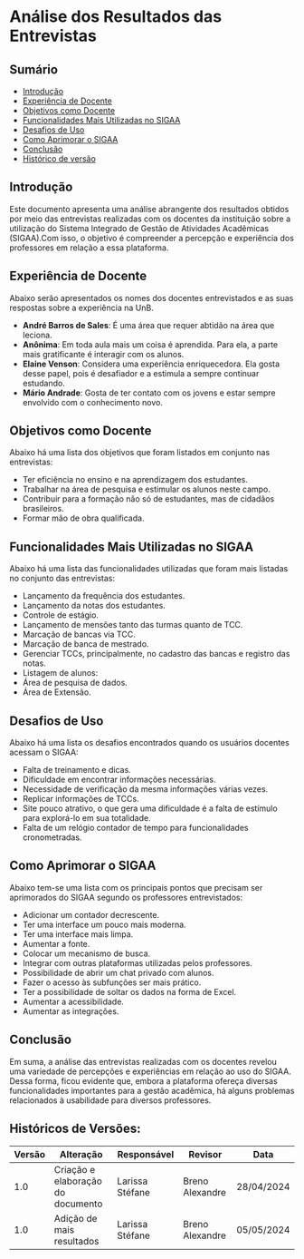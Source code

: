 # Análise dos Resultados das Entrevistas

## Sumário
* [Introdução](#Introdução)
* [Experiência de Docente](#Experiência-de-Docente)
* [Objetivos como Docente](#Objetivos-como-Docente)
* [Funcionalidades Mais Utilizadas no SIGAA](#Funcionalidades-Mais-Utilizadas-no-SIGAA)
* [Desafios de Uso](#Desafios-de-Uso)
* [Como Aprimorar o SIGAA](#Como-Aprimorar-o-SIGAA)
* [Conclusão](#Conclusão)
* [Histórico de versão](#Histórico-de-versão)

## Introdução


Este documento apresenta uma análise abrangente dos resultados obtidos por meio das entrevistas realizadas com os docentes da instituição sobre a utilização do Sistema Integrado de Gestão de Atividades Acadêmicas (SIGAA).Com isso, o objetivo é compreender a percepção e experiência dos professores em relação a essa plataforma.

## Experiência de Docente

Abaixo serão apresentados os nomes dos docentes entrevistados e as suas respostas sobre a experiência na UnB.

- **André Barros de Sales**: É uma área que requer abtidão na área que leciona.
- **Anônima**: Em toda aula mais um coisa é aprendida. Para ela, a parte mais gratificante é interagir com os alunos.
- **Elaine Venson**: Considera uma experiência enriquecedora. Ela gosta desse papel, pois é desafiador e a estimula a sempre continuar estudando.
- **Mário Andrade**: Gosta de ter contato com os jovens e estar sempre envolvido com o conhecimento novo.

## Objetivos como Docente

Abaixo há uma lista dos objetivos que foram listados em conjunto nas entrevistas:

- Ter eficiência no ensino e na aprendizagem dos estudantes.
- Trabalhar na área de pesquisa e estimular os alunos neste campo.
- Contribuir para a formação não só de estudantes, mas de cidadãos brasileiros.
- Formar mão de obra qualificada.

## Funcionalidades Mais Utilizadas no SIGAA

Abaixo há uma lista das funcionalidades utilizadas que foram mais listadas no conjunto das entrevistas:

- Lançamento da frequência dos estudantes.
- Lançamento da notas dos estudantes.
- Controle de estágio.
- Lançamento de mensões tanto das turmas quanto de TCC.
- Marcação de bancas via TCC.
- Marcação de banca de mestrado.
- Gerenciar TCCs, principalmente, no cadastro das bancas e registro das notas.
- Listagem de alunos:
- Área de pesquisa de dados.
- Área de Extensão.

## Desafios de Uso

Abaixo há uma lista os desafios encontrados quando os usuários docentes acessam o SIGAA:

- Falta de treinamento e dicas.
- Dificuldade em encontrar informações necessárias.
- Necessidade de verificação da mesma informações várias vezes.
- Replicar informações de TCCs.
- Site pouco atrativo, o que gera uma dificuldade é a falta de estímulo para explorá-lo em sua totalidade.
- Falta de um relógio contador de tempo para funcionalidades cronometradas.

## Como Aprimorar o SIGAA

Abaixo tem-se uma lista com os principais pontos que precisam ser aprimorados do SIGAA segundo os professores entrevistados:

- Adicionar um contador decrescente.
- Ter uma interface um pouco mais moderna.
- Ter uma interface mais limpa.
- Aumentar a fonte.
- Colocar um mecanismo de busca.
- Integrar com outras plataformas utilizadas pelos professores.
- Possibilidade de abrir um chat privado com alunos.
- Fazer o acesso às subfunções ser mais prático.
- Ter a possibilidade de soltar os dados na forma de Excel.
- Aumentar a acessibilidade.
- Aumentar as integrações.

## Conclusão

Em suma, a análise das entrevistas realizadas com os docentes revelou uma variedade de percepções e experiências em relação ao uso do SIGAA. Dessa forma, ficou evidente que, embora a plataforma ofereça diversas funcionalidades importantes para a gestão acadêmica, há alguns problemas relacionados à usabilidade para diversos professores.

## Históricos de Versões:

| Versão | Alteração | Responsável | Revisor | Data |
| - | - | - | - | - |
| 1.0 | Criação e elaboração do documento | Larissa Stéfane | Breno Alexandre  | 28/04/2024 |
| 1.0 | Adição de mais resultados| Larissa Stéfane | Breno Alexandre  | 05/05/2024 |





